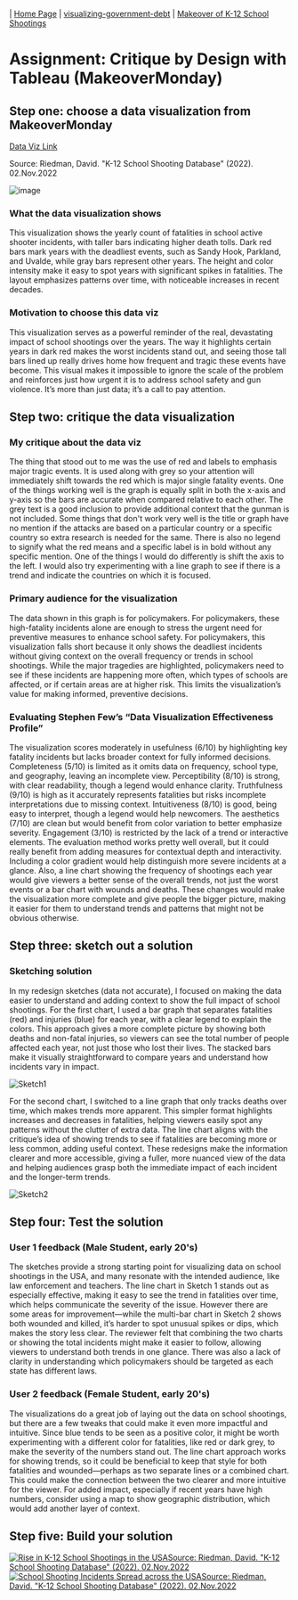 | [Home Page](https://vyom555.github.io/portfolio/) | [visualizing-government-debt](https://vyom555.github.io/portfolio/dataviz2) | [Makeover of K-12 School Shootings](https://vyom555.github.io/portfolio/MakeoverMonday)

# Assignment: Critique by Design with Tableau (MakeoverMonday)

## Step one: choose a data visualization from MakeoverMonday
[Data Viz Link](https://k12ssdb.org/)

Source: Riedman, David. "K-12 School Shooting Database" (2022). 02.Nov.2022

![image](https://img1.wsimg.com/isteam/ip/f021e984-7ec8-4011-80df-5c7624ed04c0/NY%20times%205%2025%202022.png/:/rs=w:1920,h:1920,cg:true,m/cr=w:1920,h:1920)

### What the data visualization shows
This visualization shows the yearly count of fatalities in school active shooter incidents, with taller bars indicating higher death tolls. Dark red bars mark years with the deadliest events, such as Sandy Hook, Parkland, and Uvalde, while gray bars represent other years. The height and color intensity make it easy to spot years with significant spikes in fatalities. The layout emphasizes patterns over time, with noticeable increases in recent decades.

### Motivation to choose this data viz
This visualization serves as a powerful reminder of the real, devastating impact of school shootings over the years. The way it highlights certain years in dark red makes the worst incidents stand out, and seeing those tall bars lined up really drives home how frequent and tragic these events have become. This visual makes it impossible to ignore the scale of the problem and reinforces just how urgent it is to address school safety and gun violence. It’s more than just data; it’s a call to pay attention.

## Step two: critique the data visualization

### My critique about the data viz
The thing that stood out to me was the use of red and labels to emphasis major tragic events. It is used along with grey so your attention will immediately shift towards the red which is major single fatality events. One of the things working well is the graph is equally split in both the x-axis and y-axis so the bars are accurate when compared relative to each other. The grey text is a good inclusion to provide additional context that the gunman is not included. Some things that don't work very well is the title or graph have no mention if the attacks are based on a particular country or a specific country so extra research is needed for the same. There is also no legend to signify what the red means and a specific label is in bold without any specific mention. One of the things I would do differently is shift the axis to the left. I would also try experimenting with a line graph to see if there is a trend and indicate the countries on which it is focused.

### Primary audience for the visualization
The data shown in this graph is for policymakers. For policymakers, these high-fatality incidents alone are enough to stress the urgent need for preventive measures to enhance school safety. For policymakers, this visualization falls short because it only shows the deadliest incidents without giving context on the overall frequency or trends in school shootings. While the major tragedies are highlighted, policymakers need to see if these incidents are happening more often, which types of schools are affected, or if certain areas are at higher risk.  This limits the visualization’s value for making informed, preventive decisions.

   
### Evaluating Stephen Few’s “Data Visualization Effectiveness Profile”
The visualization scores moderately in usefulness (6/10) by highlighting key fatality incidents but lacks broader context for fully informed decisions. Completeness (5/10) is limited as it omits data on frequency, school type, and geography, leaving an incomplete view. Perceptibility (8/10) is strong, with clear readability, though a legend would enhance clarity. Truthfulness (9/10) is high as it accurately represents fatalities but risks incomplete interpretations due to missing context. Intuitiveness (8/10) is good, being easy to interpret, though a legend would help newcomers. The aesthetics (7/10) are clean but would benefit from color variation to better emphasize severity. Engagement (3/10) is restricted by the lack of a trend or interactive elements. The evaluation method works pretty well overall, but it could really benefit from adding measures for contextual depth and interactivity. Including a color gradient would help distinguish more severe incidents at a glance. Also, a line chart showing the frequency of shootings each year would give viewers a better sense of the overall trends, not just the worst events or a bar chart with wounds and deaths. These changes would make the visualization more complete and give people the bigger picture, making it easier for them to understand trends and patterns that might not be obvious otherwise.

## Step three: sketch out a solution

### Sketching solution
In my redesign sketches (data not accurate), I focused on making the data easier to understand and adding context to show the full impact of school shootings. For the first chart, I used a bar graph that separates fatalities (red) and injuries (blue) for each year, with a clear legend to explain the colors. This approach gives a more complete picture by showing both deaths and non-fatal injuries, so viewers can see the total number of people affected each year, not just those who lost their lives. The stacked bars make it visually straightforward to compare years and understand how incidents vary in impact.

![Sketch1](https://github.com/user-attachments/assets/afe8205c-c12e-4727-bc85-bfc7eab41f8a)

For the second chart, I switched to a line graph that only tracks deaths over time, which makes trends more apparent. This simpler format highlights increases and decreases in fatalities, helping viewers easily spot any patterns without the clutter of extra data. The line chart aligns with the critique’s idea of showing trends to see if fatalities are becoming more or less common, adding useful context. These redesigns make the information clearer and more accessible, giving a fuller, more nuanced view of the data and helping audiences grasp both the immediate impact of each incident and the longer-term trends.

![Sketch2](https://github.com/user-attachments/assets/e5396f4e-8eaa-4130-ab20-adc06da09e86)

## Step four: Test the solution

### User 1 feedback (Male Student, early 20's)
The sketches provide a strong starting point for visualizing data on school shootings in the USA, and many resonate with the intended audience, like law enforcement and teachers. The line chart in Sketch 1 stands out as especially effective, making it easy to see the trend in fatalities over time, which helps communicate the severity of the issue. However there are some areas for improvement—while the multi-bar chart in Sketch 2 shows both wounded and killed, it’s harder to spot unusual spikes or dips, which makes the story less clear. The reviewer felt that combining the two charts or showing the total incidents might make it easier to follow, allowing viewers to understand both trends in one glance. There was also a lack of clarity in understanding which policymakers should be targeted as each state has different laws. 

### User 2 feedback (Female Student, early 20's)
The visualizations do a great job of laying out the data on school shootings, but there are a few tweaks that could make it even more impactful and intuitive. Since blue tends to be seen as a positive color, it might be worth experimenting with a different color for fatalities, like red or dark grey, to make the severity of the numbers stand out. The line chart approach works for showing trends, so it could be beneficial to keep that style for both fatalities and wounded—perhaps as two separate lines or a combined chart. This could make the connection between the two clearer and more intuitive for the viewer. For added impact, especially if recent years have high numbers, consider using a map to show geographic distribution, which would add another layer of context.

## Step five: Build your solution

<div class='tableauPlaceholder' id='viz1731468265842' style='position: relative'>
   <noscript><a href='#'><img alt='Rise in K-12 School Shootings in the USASource: Riedman, David. &quot;K-12 School Shooting Database&quot; (2022). 02.Nov.2022 'src='https:&#47;&#47;public.tableau.com&#47;static&#47;images&#47;As&#47;Assignment34_17314679457940&#47;Sheet1&#47;1_rss.png' style='border: none' />
   </a>
   </noscript>
   <object class='tableauViz'  style='display:none;'>
      <param name='host_url' value='https%3A%2F%2Fpublic.tableau.com%2F' /> 
      <param name='embed_code_version' value='3' /> 
      <param name='site_root' value='' />
      <param name='name' value='Assignment34_17314679457940&#47;Sheet1' />
      <param name='tabs' value='no' />
      <param name='toolbar' value='yes' />
      <param name='static_image' value='https:&#47;&#47;public.tableau.com&#47;static&#47;images&#47;As&#47;Assignment34_17314679457940&#47;Sheet1&#47;1.png' /> 
      <param name='animate_transition' value='yes' />
      <param name='display_static_image' value='yes' />
      <param name='display_spinner' value='yes' />
      <param name='display_overlay' value='yes' />
      <param name='display_count' value='yes' />
      <param name='language' value='en-US' />
      <param name='filter' value='publish=yes' />
   </object></div>                
   <script type='text/javascript'>                    
      var divElement = document.getElementById('viz1731468265842');                    
      var vizElement = divElement.getElementsByTagName('object')[0];                    
      vizElement.style.width='100%';vizElement.style.height=(divElement.offsetWidth*0.75)+'px';                    
      var scriptElement = document.createElement('script');                    
      scriptElement.src = 'https://public.tableau.com/javascripts/api/viz_v1.js';                    
      vizElement.parentNode.insertBefore(scriptElement, vizElement);                
   </script>

<div class='tableauPlaceholder' id='viz1731468423511' style='position: relative'><noscript><a href='#'><img alt='School Shooting Incidents Spread across the USASource: Riedman, David. &quot;K-12 School Shooting Database&quot; (2022). 02.Nov.2022 ' src='https:&#47;&#47;public.tableau.com&#47;static&#47;images&#47;GX&#47;GXFRS38C5&#47;1_rss.png' style='border: none' /></a></noscript><object class='tableauViz'  style='display:none;'><param name='host_url' value='https%3A%2F%2Fpublic.tableau.com%2F' /> <param name='embed_code_version' value='3' /> <param name='path' value='shared&#47;GXFRS38C5' /> <param name='toolbar' value='yes' /><param name='static_image' value='https:&#47;&#47;public.tableau.com&#47;static&#47;images&#47;GX&#47;GXFRS38C5&#47;1.png' /> <param name='animate_transition' value='yes' /><param name='display_static_image' value='yes' /><param name='display_spinner' value='yes' /><param name='display_overlay' value='yes' /><param name='display_count' value='yes' /><param name='language' value='en-US' /><param name='filter' value='publish=yes' /></object></div>                
<script type='text/javascript'>                    
   var divElement = document.getElementById('viz1731468423511');                    
   var vizElement = divElement.getElementsByTagName('object')[0];                    
   vizElement.style.width='100%';
   vizElement.style.height=(divElement.offsetWidth*0.75)+'px';                    
   var scriptElement = document.createElement('script');                    
   scriptElement.src = 'https://public.tableau.com/javascripts/api/viz_v1.js';                    
   vizElement.parentNode.insertBefore(scriptElement, vizElement);                
</script>
